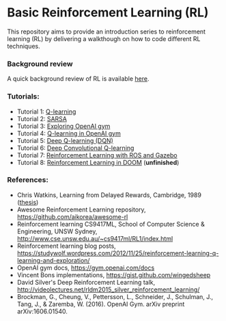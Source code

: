 Basic Reinforcement Learning (RL)
============================

This repository aims to provide an introduction series to reinforcement learning (RL) by delivering a walkthough on how to code different RL techniques.

### Background review
A quick background review of RL is available [here](BACKGROUND.md).

### Tutorials:
- Tutorial 1: [Q-learning](tutorial1/README.md)
- Tutorial 2: [SARSA](tutorial2/README.md)
- Tutorial 3: [Exploring OpenAI gym](tutorial3/README.md)
- Tutorial 4: [Q-learning in OpenAI gym](tutorial4/README.md)
- Tutorial 5: [Deep Q-learning (DQN)](tutorial5/README.md)
- Tutorial 6: [Deep Convolutional Q-learning](tutorial6/README.md)
- Tutorial 7: [Reinforcement Learning with ROS and Gazebo](tutorial7/README.md)
- Tutorial 8: [Reinforcement Learning in DOOM](tutorial8/README.md) (**unfinished**)

### References:
- Chris Watkins, Learning from Delayed Rewards, Cambridge, 1989 ([thesis](http://www.cs.rhul.ac.uk/home/chrisw/new_thesis.pdf))
- Awesome Reinforcement Learning repository, https://github.com/aikorea/awesome-rl
- Reinforcement learning CS9417ML, School of Computer Science & Engineering, UNSW Sydney, http://www.cse.unsw.edu.au/~cs9417ml/RL1/index.html
- Reinforcement learning blog posts, https://studywolf.wordpress.com/2012/11/25/reinforcement-learning-q-learning-and-exploration/
- OpenAI gym docs, https://gym.openai.com/docs
- Vincent Bons implementations, https://gist.github.com/wingedsheep
- David Silver's Deep Reinforcement Learning talk, http://videolectures.net/rldm2015_silver_reinforcement_learning/
- Brockman, G., Cheung, V., Pettersson, L., Schneider, J., Schulman, J., Tang, J., & Zaremba, W. (2016). OpenAI Gym. arXiv preprint arXiv:1606.01540.
